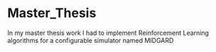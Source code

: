 # Master_Thesis
In my master thesis work I had to implement Reinforcement Learning algorithms for a configurable simulator named MIDGARD

